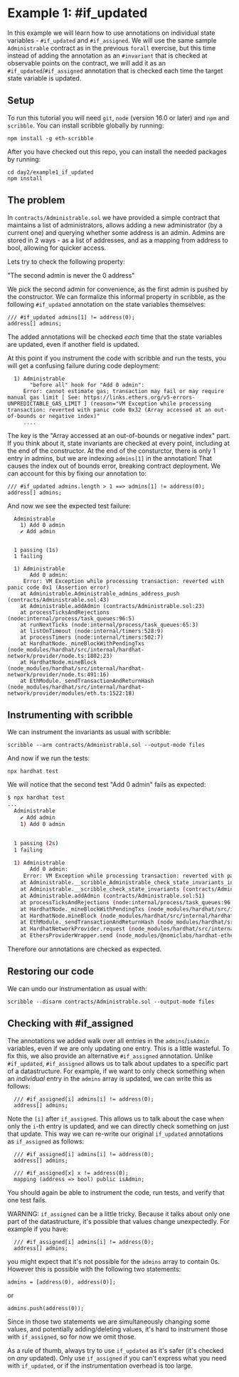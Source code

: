 # Example 1: #if_updated 

In this example we will learn how to use annotations on individual state
variables - `#if_updated` and `#if_assigned`.  We will use the same sample
`Administrable` contract as in the previous `forall` exercise, but this time
instead of adding the annotation as an `#invariant` that is checked at
observable points on the contract, we will add it as an
`#if_updated`/`#if_assigned` annotation that is checked each time the target
state variable is updated.

## Setup

To run this tutorial you will need `git`, `node` (version 16.0 or later) and `npm` and `scribble`.
You can install scribble globally by running:

```
npm install -g eth-scribble
```

After you have checked out this repo, you can install the needed packages by running:

```
cd day2/example1_if_updated
npm install
```

## The problem

In `contracts/Administrable.sol` we have provided a simple contract that maintains a list of administrators, allows adding a new administrator (by a current one) and querying whether some address is an admin. Admins are stored in 2 ways - as a list of addresses, and as a mapping from address to bool, allowing for quicker access.

Lets try to check the following property:

"The second admin is never the 0 address"

We pick the second admin for convenience, as the first admin is pushed by the constructor.
We can formalize this informal property in scribble, as the following `#if_updated` annotation on the state variables themselves:

```
/// #if_updated admins[1] != address(0);
address[] admins;
```

The added annotations will be checked *each* time that the state variables are updated, even if another field is updated.

At this point if you instrument the code with scribble and run the tests, you will get a confusing failure during code deployment:

```
  1) Administrable
       "before all" hook for "Add 0 admin":
     Error: cannot estimate gas; transaction may fail or may require manual gas limit [ See: https://links.ethers.org/v5-errors-UNPREDICTABLE_GAS_LIMIT ] (reason="VM Exception while processing transaction: reverted with panic code 0x32 (Array accessed at an out-of-bounds or negative index)"
     ....
```

The key is the "Array accessed at an out-of-bounds or negative index" part. If you think about it, state invariants are checked at every point, including at the end of the constructor. At the end of the consturctor, there is only 1 entry in admins, but we are indexing `admins[1]` in the annotation! That causes the index out of bounds error, breaking contract deployment. We can account for this by fixing our annotation to:

```
/// #if_updated admins.length > 1 ==> admins[1] != address(0);
address[] admins;
```

And now we see the expected test failure:

```
  Administrable
    1) Add 0 admin
    ✔ Add admin


  1 passing (1s)
  1 failing

  1) Administrable
       Add 0 admin:
     Error: VM Exception while processing transaction: reverted with panic code 0x1 (Assertion error)
    at Administrable.Administrable_admins_address_push (contracts/Administrable.sol:43)
    at Administrable.addAdmin (contracts/Administrable.sol:23)
    at processTicksAndRejections (node:internal/process/task_queues:96:5)
    at runNextTicks (node:internal/process/task_queues:65:3)
    at listOnTimeout (node:internal/timers:528:9)
    at processTimers (node:internal/timers:502:7)
    at HardhatNode._mineBlockWithPendingTxs (node_modules/hardhat/src/internal/hardhat-network/provider/node.ts:1802:23)
    at HardhatNode.mineBlock (node_modules/hardhat/src/internal/hardhat-network/provider/node.ts:491:16)
    at EthModule._sendTransactionAndReturnHash (node_modules/hardhat/src/internal/hardhat-network/provider/modules/eth.ts:1522:18)
```
## Instrumenting with scribble

We can instrument the invariants as usual with scribble:

```
scribble --arm contracts/Administrable.sol --output-mode files
```

And now if we run the tests:

```
npx hardhat test
```

We will notice that the second test "Add 0 admin" fails as expected:

```sh
$ npx hardhat test
...
  Administrable
    ✔ Add admin
    1) Add 0 admin


  1 passing (2s)
  1 failing

  1) Administrable
       Add 0 admin:
     Error: VM Exception while processing transaction: reverted with panic code 0x1 (Assertion error)
    at Administrable.__scribble_Administrable_check_state_invariants_internal (contracts/Administrable.sol:111)
    at Administrable.__scribble_check_state_invariants (contracts/Administrable.sol:122)
    at Administrable.addAdmin (contracts/Administrable.sol:51)
    at processTicksAndRejections (node:internal/process/task_queues:96:5)
    at HardhatNode._mineBlockWithPendingTxs (node_modules/hardhat/src/internal/hardhat-network/provider/node.ts:1802:23)
    at HardhatNode.mineBlock (node_modules/hardhat/src/internal/hardhat-network/provider/node.ts:491:16)
    at EthModule._sendTransactionAndReturnHash (node_modules/hardhat/src/internal/hardhat-network/provider/modules/eth.ts:1522:18)
    at HardhatNetworkProvider.request (node_modules/hardhat/src/internal/hardhat-network/provider/provider.ts:118:18)
    at EthersProviderWrapper.send (node_modules/@nomiclabs/hardhat-ethers/src/internal/ethers-provider-wrapper.ts:13:20)
```

Therefore our annotations are checked as expected.

## Restoring our code

We can undo our instrumentation as usual with:

```
scribble --disarm contracts/Administrable.sol --output-mode files
```

## Checking with #if_assigned

The annotations we added walk over all entries in the `admins`/`isAdmin` variables, even if we are only updating one entry. This is a little wasteful.
To fix this, we also provide an alternative `#if_assigned` annotation. Unlike `#if_updated`, `#if_assigned` allows us to talk about updates to a specific part of a datastructure. For example, if we want to only check something when an *individual* entry in the `admins` array is updated, we can write this as follows:

```
  /// #if_assigned[i] admins[i] != address(0);
  address[] admins;
```

Note the `[i]` after `if_assigned`. This allows us to talk about the case when only the `i`-th entry is updated, and we can directly check something on just that update. This way we can re-write our original `if_updated` annotations as `if_assigned` as follows:

```
  /// #if_assigned[i] admins[i] != address(0);
  address[] admins;

  /// #if_assigned[x] x != address(0);
  mapping (address => bool) public isAdmin;
```

You should again be able to instrument the code, run tests, and verify that one test fails.

WARNING: `if_assigned` can be a little tricky. Because it talks about only one part of the datastructure, it's possible that values change unexpectedly. For example if you have:

```
  /// #if_assigned[i] admins[i] != address(0);
  address[] admins;
```

you might expect that it's not possible for the `admins` array to contain 0s. However this is possible with the following two statements:

```
admins = [address(0), address(0)];
```

or

```
admins.push(address(0));
```

Since in those two statements we are simultaneously changing some values, and potentially adding/deleting values, it's hard to instrument those with `if_assigned`, so for now we omit those.

As a rule of thumb, always try to use `if_updated` as it's safer (it's checked on *any* updated). Only use `if_assigned` if you can't express what you need with `if_updated`, or if the instrumentation overhead is too large.
